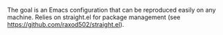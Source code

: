 The goal is an Emacs configuration that can be reproduced easily on any machine. Relies on straight.el for package management (see https://github.com/raxod502/straight.el).
